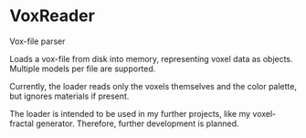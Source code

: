 # VoxReader
Vox-file parser

Loads a vox-file from disk into memory, representing voxel data as objects.
Multiple models per file are supported.

Currently, the loader reads only the voxels themselves and the color palette,
but ignores materials if present.

The loader is intended to be used in my further projects, like my voxel-fractal generator.
Therefore, further development is planned.
